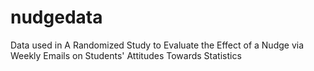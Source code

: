 # nudgedata
Data used in A Randomized Study to Evaluate the Effect of a Nudge via Weekly Emails on Students' Attitudes Towards Statistics
